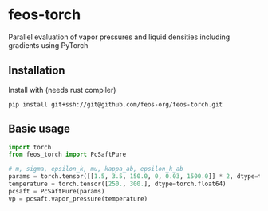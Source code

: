 # feos-torch
Parallel evaluation of vapor pressures and liquid densities including gradients using PyTorch

## Installation
Install with (needs rust compiler)

```
pip install git+ssh://git@github.com/feos-org/feos-torch.git
```

## Basic usage
```python
import torch
from feos_torch import PcSaftPure

# m, sigma, epsilon_k, mu, kappa_ab, epsilon_k_ab
params = torch.tensor([[1.5, 3.5, 150.0, 0, 0.03, 1500.0]] * 2, dtype=torch.float64, requires_grad=True)
temperature = torch.tensor([250., 300.], dtype=torch.float64)
pcsaft = PcSaftPure(params)
vp = pcsaft.vapor_pressure(temperature)
```
